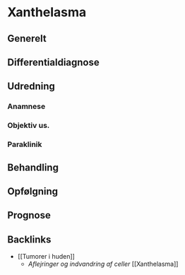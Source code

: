 # Xanthelasma
## Generelt


## Differentialdiagnose


## Udredning
### Anamnese

### Objektiv us.

### Paraklinik

## Behandling


## Opfølgning


## Prognose


## Backlinks
* [[Tumorer i huden]]
	* *Aflejringer og indvandring af celler*
	[[Xanthelasma]]

<!-- #anki/tag/med/Derma #anki/deck/Medicine -->

<!-- {BearID:E327A45C-E269-49E8-9BAE-3D7219CFAAF7-51703-00006BBE2A89A44E} -->
